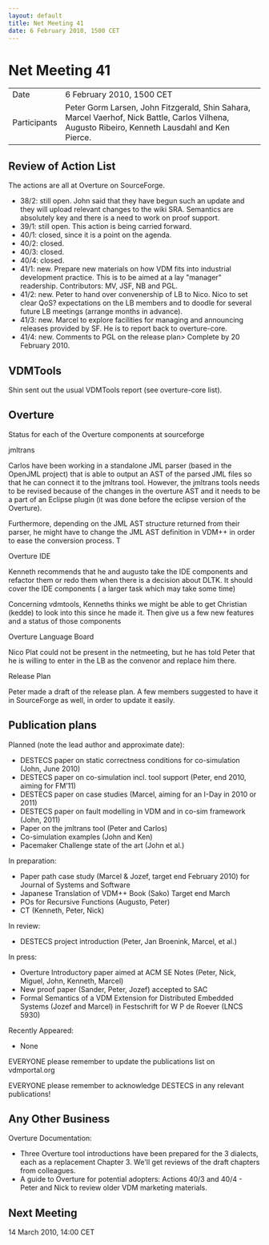 ```yaml
---
layout: default
title: Net Meeting 41
date: 6 February 2010, 1500 CET
---
```



# Net Meeting 41

|||
|---|---|
| Date | 6 February 2010, 1500 CET |
| Participants | Peter Gorm Larsen, John Fitzgerald, Shin Sahara, Marcel Vaerhof, Nick Battle, Carlos Vilhena, Augusto Ribeiro, Kenneth Lausdahl and Ken Pierce. |

Review of Action List
---------------------

The actions are all at Overture on SourceForge.

-   38/2: still open. John said that they have begun such an update and
    they will upload relevant changes to the wiki SRA. Semantics are
    absolutely key and there is a need to work on proof support.
-   39/1: still open. This action is being carried forward.
-   40/1: closed, since it is a point on the agenda.
-   40/2: closed.
-   40/3: closed.
-   40/4: closed.
-   41/1: new. Prepare new materials on how VDM fits into industrial
    development practice. This is to be aimed at a lay "manager"
    readership. Contributors: MV, JSF, NB and PGL.
-   41/2: new. Peter to hand over convenership of LB to Nico. Nico to
    set clear QoS? expectations on the LB members and to doodle for
    several future LB meetings (arrange months in advance).
-   41/3: new. Marcel to explore facilities for managing and announcing
    releases provided by SF. He is to report back to overture-core.
-   41/4: new. Comments to PGL on the release plan\> Complete by 20
    February 2010.

VDMTools
--------

Shin sent out the usual VDMTools report (see overture-core list).

Overture
--------

Status for each of the Overture components at sourceforge

jmltrans

Carlos have been working in a standalone JML parser (based in the
OpenJML project) that is able to output an AST of the parsed JML files
so that he can connect it to the jmltrans tool. However, the jmltrans
tools needs to be revised because of the changes in the overture AST and
it needs to be a part of an Eclipse plugin (it was done before the
eclipse version of the Overture).

Furthermore, depending on the JML AST structure returned from their
parser, he might have to change the JML AST definition in VDM++ in order
to ease the conversion process. T

Overture IDE

Kenneth recommends that he and augusto take the IDE components and
refactor them or redo them when there is a decision about DLTK. It
should cover the IDE components ( a larger task which may take some
time)

Concerning vdmtools, Kenneths thinks we might be able to get Christian
(kedde) to look into this since he made it. Then give us a few new
features and a status of those components

Overture Language Board

Nico Plat could not be present in the netmeeting, but he has told Peter
that he is willing to enter in the LB as the convenor and replace him
there.

Release Plan

Peter made a draft of the release plan. A few members suggested to have
it in SourceForge as well, in order to update it easily.

Publication plans
-----------------

Planned (note the lead author and approximate date):

-   DESTECS paper on static correctness conditions for co-simulation
    (John, June 2010)
-   DESTECS paper on co-simulation incl. tool support (Peter, end 2010,
    aiming for FM’11)
-   DESTECS paper on case studies (Marcel, aiming for an I-Day in 2010
    or 2011)
-   DESTECS paper on fault modelling in VDM and in co-sim framework
    (John, 2011)
-   Paper on the jmltrans tool (Peter and Carlos)
-   Co-simulation examples (John and Ken)
-   Pacemaker Challenge state of the art (John et al.)

In preparation:

-   Paper path case study (Marcel & Jozef, target end February 2010) for
    Journal of Systems and Software
-   Japanese Translation of VDM++ Book (Sako) Target end March
-   POs for Recursive Functions (Augusto, Peter)
-   CT (Kenneth, Peter, Nick)

In review:

-   DESTECS project introduction (Peter, Jan Broenink, Marcel, et al.)

In press:

-   Overture Introductory paper aimed at ACM SE Notes (Peter, Nick,
    Miguel, John, Kenneth, Marcel)
-   New proof paper (Sander, Peter, Jozef) accepted to SAC
-   Formal Semantics of a VDM Extension for Distributed Embedded Systems
    (Jozef and Marcel) in Festschrift for W P de Roever (LNCS 5930)

Recently Appeared:

-   None

EVERYONE please remember to update the publications list on
vdmportal.org

EVERYONE please remember to acknowledge DESTECS in any relevant
publications!

Any Other Business
------------------

Overture Documentation:

-   Three Overture tool introductions have been prepared for the 3
    dialects, each as a replacement Chapter 3. We'll get reviews of the
    draft chapters from colleagues.
-   A guide to Overture for potential adopters: Actions 40/3 and 40/4 -
    Peter and Nick to review older VDM marketing materials.

Next Meeting
------------

14 March 2010, 14:00 CET
